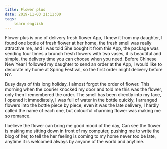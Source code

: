```yaml
---
title: Flower plus
date: 2019-11-03 21:11:00
tags:
    learn english
---
```

Flower plus is one of delivery fresh flower App, I
knew it from my daughter, I found one bottle of fresh flower at her home, the
fresh smell was really attractive me, and I was told She bought it from this
App, the package was sending four times a brunch fresh flowers with two vases, it
is beautiful and simple, the delivery time you can choose when you need. Before
Chinese New Year I followed my daughter to send an order at the App, I would
like to decorate my home at Spring Festival, so the first order might delivery
before NY.

Busy days of this long holiday, I almost forgot the order
of flower. This morning when the courier knocked my door and told me this was
the flower, only then I remembered the order. The smell has been directly into
my face, I opened it immediately, I was full of water in the bottle quickly, I
arranged flowers into the bottle piece by piece, even it was the late delivery,
I hardly called the name of each one, but colourful charming flower was making
me so romance. 

I believe the flower can bring me good mood of the
day, Can see the flower is making me sitting down in front of my computer,
pushing me to write the blog of her, to tell the her feeling is coming to my
home never too be late, anytime it is welcomed always by anyone of the world
and anytime. 

 